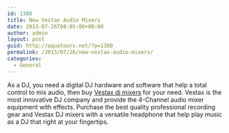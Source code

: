 ```yaml
---
id: 1380
title: New Vestax Audio Mixers
date: 2013-07-26T08:05:00+00:00
author: admin
layout: post
guid: http://aquatours.net/?p=1380
permalink: /2013/07/26/new-vestax-audio-mixers/
categories:
  - General
---
```

As a DJ, you need a digital DJ hardware and software that help a total control to mix audio, then buy [Vestax dj mixers](http://www.guitarcenter.com/Vestax,Mixers-Pro-Audio,New-Gear.gc) for your need. Vestax is the most innovative DJ company and provide the 4-Channel audio mixer equipment with effects. Purchase the best quality professional recording gear and Vestax DJ mixers with a versatile headphone that help play music as a DJ that right at your fingertips.